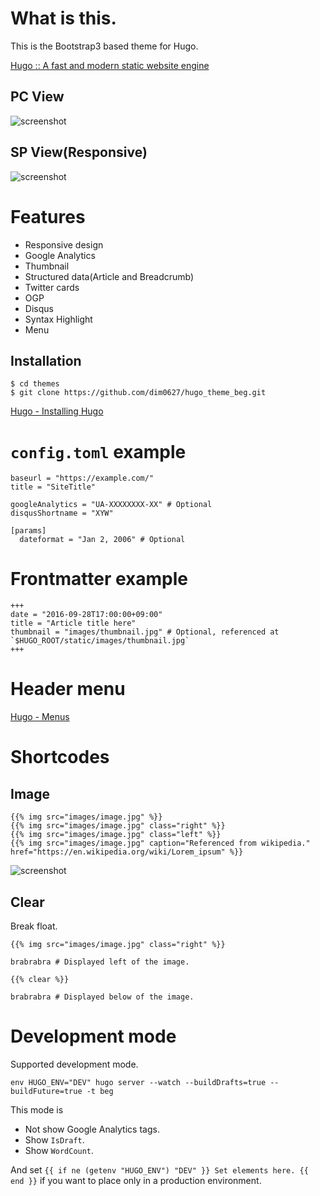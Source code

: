 # What is this.

This is the Bootstrap3 based theme for Hugo.

[Hugo :: A fast and modern static website engine](https://gohugo.io/)

## PC View

![screenshot](https://raw.githubusercontent.com/dim0627/hugo_theme_beg/master/images/screenshot.png)

## SP View(Responsive)

![screenshot](https://raw.githubusercontent.com/dim0627/hugo_theme_beg/master/images/responsive.png)

# Features

* Responsive design
* Google Analytics
* Thumbnail
* Structured data(Article and Breadcrumb)
* Twitter cards
* OGP
* Disqus
* Syntax Highlight
* Menu

## Installation

```
$ cd themes
$ git clone https://github.com/dim0627/hugo_theme_beg.git
```

[Hugo \- Installing Hugo](http://gohugo.io/overview/installing/)

# `config.toml` example

```
baseurl = "https://example.com/"
title = "SiteTitle"

googleAnalytics = "UA-XXXXXXXX-XX" # Optional
disqusShortname = "XYW"

[params]
  dateformat = "Jan 2, 2006" # Optional
```

# Frontmatter example

```
+++
date = "2016-09-28T17:00:00+09:00"
title = "Article title here"
thumbnail = "images/thumbnail.jpg" # Optional, referenced at `$HUGO_ROOT/static/images/thumbnail.jpg`
+++
```

# Header menu

[Hugo \- Menus](https://gohugo.io/extras/menus/)

# Shortcodes

## Image

```
{{% img src="images/image.jpg" %}}
{{% img src="images/image.jpg" class="right" %}}
{{% img src="images/image.jpg" class="left" %}}
{{% img src="images/image.jpg" caption="Referenced from wikipedia." href="https://en.wikipedia.org/wiki/Lorem_ipsum" %}}
```

![screenshot](https://raw.githubusercontent.com/dim0627/hugo_theme_beg/master/images/include-images.png)

## Clear

Break float.

```
{{% img src="images/image.jpg" class="right" %}}

brabrabra # Displayed left of the image.

{{% clear %}}

brabrabra # Displayed below of the image.
```

# Development mode

Supported development mode.

```
env HUGO_ENV="DEV" hugo server --watch --buildDrafts=true --buildFuture=true -t beg
```

This mode is

* Not show Google Analytics tags.
* Show `IsDraft`.
* Show `WordCount`.

And set `{{ if ne (getenv "HUGO_ENV") "DEV" }} Set elements here. {{ end }}` if you want to place only in a production environment.


